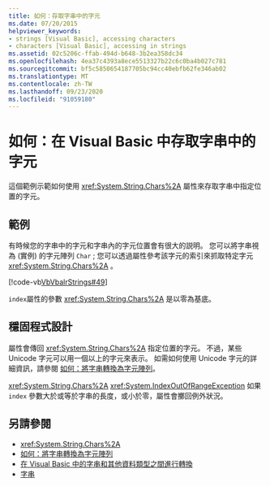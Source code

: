 ```yaml
---
title: 如何：存取字串中的字元
ms.date: 07/20/2015
helpviewer_keywords:
- strings [Visual Basic], accessing characters
- characters [Visual Basic], accessing in strings
ms.assetid: 02c5206c-ffab-494d-b648-3b2ea358dc34
ms.openlocfilehash: 4ea37c4393a8ece5513327b22c6c0ba4b027c781
ms.sourcegitcommit: bf5c5850654187705bc94cc40ebfb62fe346ab02
ms.translationtype: MT
ms.contentlocale: zh-TW
ms.lasthandoff: 09/23/2020
ms.locfileid: "91059180"
---
```

# <a name="how-to-access-characters-in-strings-in-visual-basic"></a>如何：在 Visual Basic 中存取字串中的字元

這個範例示範如何使用 <xref:System.String.Chars%2A> 屬性來存取字串中指定位置的字元。  
  
## <a name="example"></a>範例  

 有時候您的字串中的字元和字串內的字元位置會有很大的説明。 您可以將字串視為 (實例) 的字元陣列 `Char` ; 您可以透過屬性參考該字元的索引來抓取特定字元 <xref:System.String.Chars%2A> 。  
  
 [!code-vb[VbVbalrStrings#49](~/samples/snippets/visualbasic/VS_Snippets_VBCSharp/VbVbalrStrings/VB/Class2.vb#49)]  
  
 `index`屬性的參數 <xref:System.String.Chars%2A> 是以零為基底。  
  
## <a name="robust-programming"></a>穩固程式設計  

 屬性會傳回 <xref:System.String.Chars%2A> 指定位置的字元。 不過，某些 Unicode 字元可以用一個以上的字元來表示。 如需如何使用 Unicode 字元的詳細資訊，請參閱 [如何：將字串轉換為字元陣列](how-to-convert-a-string-to-an-array-of-characters.md)。  
  
 <xref:System.String.Chars%2A> <xref:System.IndexOutOfRangeException> 如果 `index` 參數大於或等於字串的長度，或小於零，屬性會擲回例外狀況。  
  
## <a name="see-also"></a>另請參閱

- <xref:System.String.Chars%2A>
- [如何：將字串轉換為字元陣列](how-to-convert-a-string-to-an-array-of-characters.md)
- [在 Visual Basic 中的字串和其他資料類型之間進行轉換](converting-between-strings-and-other-data-types.md)
- [字串](index.md)
